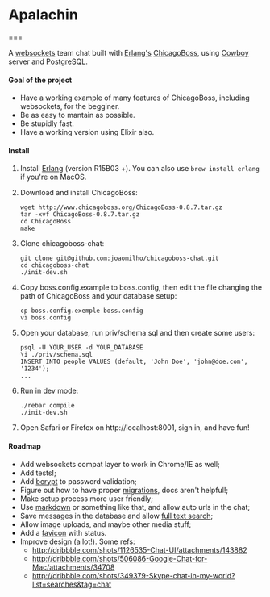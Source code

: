 # Apalachin
===

A [websockets](http://tools.ietf.org/html/rfc6455) team chat built with [Erlang's](http://www.erlang.org/) [ChicagoBoss](http://www.chicagoboss.org/), using [Cowboy](https://github.com/extend/cowboy) server and [PostgreSQL](http://www.postgresql.org/).

#### Goal of the project

- Have a working example of many features of ChicagoBoss, including websockets, for the begginer.
- Be as easy to mantain as possible.
- Be stupidly fast.
- Have a working version using Elixir also.

#### Install

1. Install [Erlang](https://www.erlang-solutions.com/downloads/download-erlang-otp) (version R15B03 +).
	You can also use ```brew install erlang``` if you're on MacOS.

2. Download and install ChicagoBoss:
	```shell
	wget http://www.chicagoboss.org/ChicagoBoss-0.8.7.tar.gz
	tar -xvf ChicagoBoss-0.8.7.tar.gz
	cd ChicagoBoss
	make
	```

3. Clone chicagoboss-chat:
	```shell
	git clone git@github.com:joaomilho/chicagoboss-chat.git
	cd chicagoboss-chat
	./init-dev.sh
	```
4. Copy boss.config.example to boss.config, then edit the file changing the path of ChicagoBoss and your database setup:
	```shell
	cp boss.config.exemple boss.config
	vi boss.config
	```

5. Open your database, run priv/schema.sql and then create some users:
	```shell
	psql -U YOUR_USER -d YOUR_DATABASE
	\i ./priv/schema.sql
	INSERT INTO people VALUES (default, 'John Doe', 'john@doe.com', '1234');
	...
	```
6. Run in dev mode:
	```shell
	./rebar compile
	./init-dev.sh
	```

7. Open Safari or Firefox on http://localhost:8001, sign in, and have fun!

#### Roadmap
- Add websockets compat layer to work in Chrome/IE as well;
- Add tests!;
- Add [bcrypt](https://github.com/mrinalwadhwa/erlang-bcrypt) to password validation;	
- Figure out how to have proper [migrations](https://groups.google.com/forum/#!searchin/chicagoboss/migrate/chicagoboss/Cp2e_8ZumoA/HSDzrAxrYfAJ), docs aren't helpful!;
- Make setup process more user friendly;
- Use [markdown](https://github.com/hypernumbers/erlmarkdown) or something like that, and allow auto urls in the chat;
- Save messages in the database and allow [full text search](http://www.postgresql.org/docs/8.3/static/textsearch.html);
- Allow image uploads, and maybe other media stuff;
- Add a [favicon](http://lab.ejci.net/favico.js/) with status.
- Improve design (a lot!). Some refs:
	- http://dribbble.com/shots/1126535-Chat-UI/attachments/143882
	- http://dribbble.com/shots/506086-Google-Chat-for-Mac/attachments/34708
	- http://dribbble.com/shots/349379-Skype-chat-in-my-world?list=searches&tag=chat